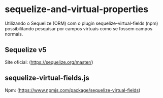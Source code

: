 # sequelize-and-virtual-properties
Utilizando o Sequelize (ORM) com o plugin sequelize-virtual-fields (npm) possibilitando pesquisar por campos virtuais como se fossem campos normais. 

## Sequelize v5

Site oficial: (https://sequelize.org/master/)

## sequelize-virtual-fields.js

Npm: (https://www.npmjs.com/package/sequelize-virtual-fields)
